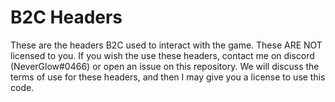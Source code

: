 # B2C Headers
These are the headers B2C used to interact with the game. These ARE NOT licensed to you. If you wish the use these headers, contact me on discord (NeverGlow#0466) or open an issue on this repository. We will discuss the terms of use for these headers, and then I may give you a license to use this code.